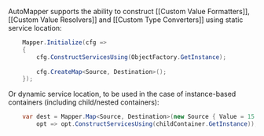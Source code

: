 AutoMapper supports the ability to construct [[Custom Value Formatters]], [[Custom Value Resolvers]] and [[Custom Type Converters]] using static service location:
```c#
    Mapper.Initialize(cfg =>
    {
        cfg.ConstructServicesUsing(ObjectFactory.GetInstance);
        
        cfg.CreateMap<Source, Destination>();
    });
```
Or dynamic service location, to be used in the case of instance-based containers (including child/nested containers):
```c#
    var dest = Mapper.Map<Source, Destination>(new Source { Value = 15 },
        opt => opt.ConstructServicesUsing(childContainer.GetInstance));
```